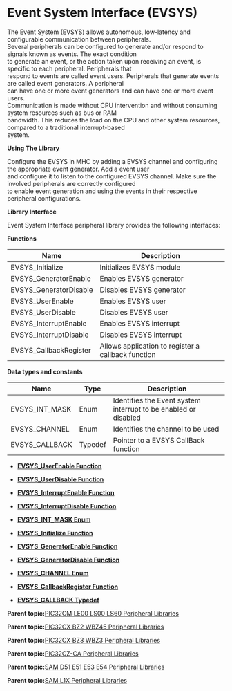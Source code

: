 # Event System Interface \(EVSYS\)

The Event System \(EVSYS\) allows autonomous, low-latency and configurable communication between peripherals.<br />Several peripherals can be configured to generate and/or respond to signals known as events. The exact condition<br />to generate an event, or the action taken upon receiving an event, is specific to each peripheral. Peripherals that<br />respond to events are called event users. Peripherals that generate events are called event generators. A peripheral<br />can have one or more event generators and can have one or more event users.<br />Communication is made without CPU intervention and without consuming system resources such as bus or RAM<br />bandwidth. This reduces the load on the CPU and other system resources, compared to a traditional interrupt-based<br />system.

**Using The Library**

Configure the EVSYS in MHC by adding a EVSYS channel and configuring the appropriate event generator. Add a event user<br />and configure it to listen to the configured EVSYS channel. Make sure the involved peripherals are correctly configured<br />to enable event generation and using the events in their respective peripheral configurations.

**Library Interface**

Event System Interface peripheral library provides the following interfaces:

**Functions**

|Name|Description|
|----|-----------|
|EVSYS\_Initialize|Initializes EVSYS module|
|EVSYS\_GeneratorEnable|Enables EVSYS generator|
|EVSYS\_GeneratorDisable|Disables EVSYS generator|
|EVSYS\_UserEnable|Enables EVSYS user|
|EVSYS\_UserDisable|Disables EVSYS user|
|EVSYS\_InterruptEnable|Enables EVSYS interrupt|
|EVSYS\_InterruptDisable|Disables EVSYS interrupt|
|EVSYS\_CallbackRegister|Allows application to register a callback function|

**Data types and constants**

|Name|Type|Description|
|----|----|-----------|
|EVSYS\_INT\_MASK|Enum|Identifies the Event system interrupt to be enabled or disabled|
|EVSYS\_CHANNEL|Enum|Identifies the channel to be used|
|EVSYS\_CALLBACK|Typedef|Pointer to a EVSYS CallBack function|

-   **[EVSYS\_UserEnable Function](GUID-1CCE27E6-3BD3-48FF-9202-2DCC54FAA969.md)**  

-   **[EVSYS\_UserDisable Function](GUID-5765228C-FBB0-4F03-B9C8-651A98290E62.md)**  

-   **[EVSYS\_InterruptEnable Function](GUID-24A5A6F6-EAC4-4E14-A971-707E53276EAC.md)**  

-   **[EVSYS\_InterruptDisable Function](GUID-6644C8A0-1DE7-410B-81B6-EBF9D785AF2E.md)**  

-   **[EVSYS\_INT\_MASK Enum](GUID-9C38A576-0E8B-4CDF-B1FC-7D370513FDC2.md)**  

-   **[EVSYS\_Initialize Function](GUID-AF61093B-E86A-4FCC-9A8D-00A65A00603F.md)**  

-   **[EVSYS\_GeneratorEnable Function](GUID-5D867A94-D8B6-4C7B-84AF-B53C1B1E9868.md)**  

-   **[EVSYS\_GeneratorDisable Function](GUID-22E4FAE4-DC81-4663-9287-A34FA34A6902.md)**  

-   **[EVSYS\_CHANNEL Enum](GUID-E661EF1A-299A-49B0-AB69-7E9CB3163F5E.md)**  

-   **[EVSYS\_CallbackRegister Function](GUID-DEE736F8-295F-4001-BB25-33798CF6A322.md)**  

-   **[EVSYS\_CALLBACK Typedef](GUID-97A3F8E6-7D73-4723-967B-01C495A651DE.md)**  


**Parent topic:**[PIC32CM LE00 LS00 LS60 Peripheral Libraries](GUID-F80F1B47-C3E4-4803-ACB6-D30AC5EB7B45.md)

**Parent topic:**[PIC32CX BZ2 WBZ45 Peripheral Libraries](GUID-3D519D00-FDEE-4A3E-9EF7-20F335E64CEE.md)

**Parent topic:**[PIC32CX BZ3 WBZ3 Peripheral Libraries](GUID-5752DD6D-6E5D-484D-B564-DA87788492F3.md)

**Parent topic:**[PIC32CZ-CA Peripheral Libraries](GUID-7EAC3718-3D58-4007-AB2A-A0E3C167A2DF.md)

**Parent topic:**[SAM D51 E51 E53 E54 Peripheral Libraries](GUID-E33B93DD-6680-477E-AA96-966208DC9A50.md)

**Parent topic:**[SAM L1X Peripheral Libraries](GUID-D259BBBC-6BC2-4F69-849B-C06DF4DDD5F8.md)

